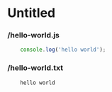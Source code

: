 # Untitled

### /hello-world.js
```js
    console.log('hello world');
```

### /hello-world.txt
```txt
    hello world
```
